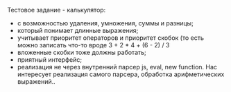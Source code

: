 Тестовое задание - калькулятор:
- с возможностью удаления, умножения, суммы и разницы;
- который понимает длинные выражения;
- учитывает приоритет операторов и приоритет скобок (то есть можно
записать что-то вроде 3 + 2 * 4 + (6 - 2) / 3
- вложенные скобки тоже должны работать;
- приятный интерфейс;
- реализация не через внутренний парсер js, eval, new function.
Нас интересует реализация самого парсера, обработка арифметических выражений..